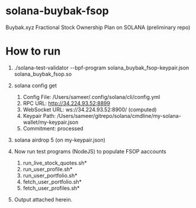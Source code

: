 # solana-buybak-fsop
Buybak.xyz Fractional Stock Ownership Plan on SOLANA (preliminary repo)

# How to run
1. ./solana-test-validator --bpf-program solana_buybak_fsop-keypair.json solana_buybak_fsop.so
2. solana config get
    1. Config File: /Users/sameer/.config/solana/cli/config.yml
    2. RPC URL: http://34.224.93.52:8899
    3. WebSocket URL: ws://34.224.93.52:8900/ (computed)
    4. Keypair Path: /Users/sameer/gitrepo/solana/cmdline/my-solana-wallet/my-keypair.json
    5. Commitment: processed
6. solana airdrop 5 (on my-keypair.json)
7. Now run test programs (NodeJS) to populate FSOP aaccounts
    1. run_live_stock_quotes.sh*
    2. run_user_profile.sh*
    3. run_user_portfolio.sh*
    4. fetch_user_portfolio.sh*
    5. fetch_user_profiles.sh*

8. Output attached herein.
